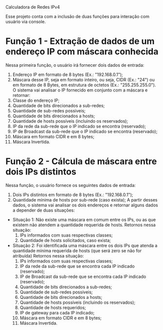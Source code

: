 Calculadora de Redes IPv4

Esse projeto conta com a inclusão de duas funções para interação com usuário via console.

# Função 1 - Extração de dados de um endereço IP com máscara conhecida
Nessa primeira função, o usuário irá fornecer dois dados de entrada:
  1. Endereço IP em formato de 8 bytes (Ex.: "192.168.0.1");
  2. Máscara desse IP, seja em formato inteiro, ou seja, CIDR (Ex.: "24") ou em formato de 8 Bytes, em estrutura de octetos (Ex.: "255.255.255.0").
O sistema vai analisar o IP fornecido em conjunto com a máscara e retornar:
  1. Classe do endereço IP;
  2. Quantidade de bits direcionados a sub-redes;
  3. Quantidade de sub-redes possíveis;
  4. Quantidade de bits direcionados a hosts;
  5. Quantidade de hosts possíveis (incluindo os reservados);
  6. IP da rede da sub-rede que o IP indicado se encontra (reservado);
  7. IP de Broadcast da sub-rede que o IP indicado se encontra (reservado);
  8. Máscara em formato CIDR e em 8 bytes;
  9. Máscara Invertida.

# Função 2 - Cálcula de máscara entre dois IPs distintos
Nessa função, o usuário fornece os seguintes dados de entrada: 
  1. Dois IPs distintos em formato de 8 bytes (Ex.: "192.168.0.1");
  2. Quantidade mínima de hosts por sub-rede (caso exista);
A partir desses dados, o sistema vai analisar os dois endereços e retornar alguns dados a depender de duas situações:
* Situação 1: Não existe uma máscara em comum entre os IPs, ou as que existem não atendem a quantidade requerida de hosts.
Retornos nessa situação:
  1. IPs informados com suas respectivas classes;
  2. Quantidade de hosts solicitados, caso exista;
* Situação 2: Foi identificada uma máscara entre os dois IPs que atenda a quantidade mínima requerida de hosts (que será zero se não for atribuída)
Retornos nessa situação:
  1. IPs informados com suas respectivas classes;
  2. IP da rede da sub-rede que se encontra cada IP indicado (reservado);
  3. IP de Broadcast da sub-rede que se encontra cada IP indicado (reservado);
  4. Quantidade de bits direcionados a sub-redes;
  5. Quantidade de sub-redes possíveis;
  6. Quantidade de bits direcionados a hosts;
  7. Quantidade de hosts possíveis (incluindo os reservados);
  8. Quantidade de hosts requeridos;
  9. IP de gateway para cada IP indicado;
  10. Máscara em formato CIDR e em 8 bytes;
  11. Máscara Invertida.
